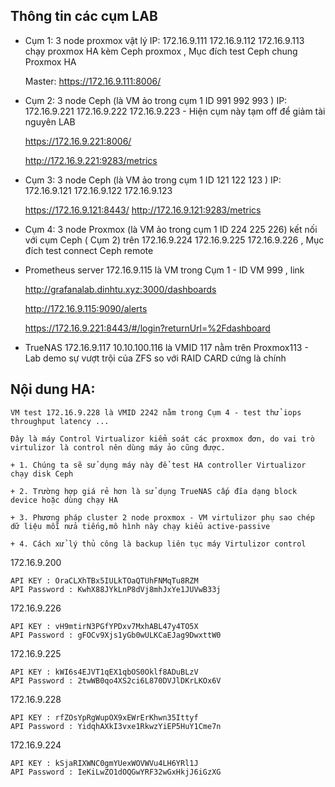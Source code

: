 ## Thông tin các cụm LAB

  + Cụm 1: 3 node proxmox vật lý IP: 172.16.9.111 172.16.9.112 172.16.9.113 chạy proxmox HA kèm Ceph proxmox , Mục đích test Ceph chung Proxmox HA

    Master: https://172.16.9.111:8006/

  + Cụm 2: 3 node Ceph (là VM ảo trong cụm 1 ID 991 992 993 ) IP: 172.16.9.221 172.16.9.222 172.16.9.223 - Hiện cụm này tạm off để giảm tài nguyên LAB

    https://172.16.9.221:8006/

    http://172.16.9.221:9283/metrics

  + Cụm 3: 3 node Ceph (là VM ảo trong cụm 1 ID 121 122 123 ) IP: 172.16.9.121 172.16.9.122 172.16.9.123

    https://172.16.9.121:8443/
    http://172.16.9.121:9283/metrics

  + Cụm 4: 3 node Proxmox (là VM ảo trong cụm 1 ID 224 225 226) kết nối với cụm Ceph ( Cụm 2) trên 172.16.9.224 172.16.9.225 172.16.9.226 , Mục đích test connect Ceph remote

  + Prometheus server 172.16.9.115 là VM trong Cụm 1 - ID VM 999 , link

    http://grafanalab.dinhtu.xyz:3000/dashboards

    http://172.16.9.115:9090/alerts

    https://172.16.9.221:8443/#/login?returnUrl=%2Fdashboard

  + TrueNAS 172.16.9.117 10.10.100.116 là VMID 117 nằm trên Proxmox113 - Lab demo sự vượt trội của ZFS so với RAID CARD cứng là chính

## Nội dung HA:

    VM test 172.16.9.228 là VMID 2242 nằm trong Cụm 4 - test thử iops throughput latency ... 

    Đây là máy Control Virtualizor kiểm soát các proxmox đơn, do vai trò virtulizor là control nên dùng máy ảo cũng được.

    + 1. Chúng ta sẽ sử dụng máy này để test HA controller Virtualizor chạy disk Ceph

    + 2. Trường hợp giá rẻ hơn là sử dụng TrueNAS cấp đĩa dạng block device hoặc dùng chạy HA

    + 3. Phương pháp cluster 2 node proxmox - VM virtulizor phụ sao chép dữ liệu mỗi nửa tiếng,mô hình này chạy kiểu active-passive

    + 4. Cách xử lý thủ công là backup liên tục máy Virtulizor control

172.16.9.200

    API KEY : OraCLXhTBx5IULkTOaQTUhFNMqTu8RZM
    API Password : KwhX88JYkLnP8dVj8mhJxYe1JUVwB33j

172.16.9.226

    API KEY : vH9mtirN3PGfYPDxv7MxhABL47y4TO5X
    API Password : gFOCv9Xjs1yGb0wULKCaEJag9DwxttW0

172.16.9.225

    API KEY : kWI6s4EJVT1qEX1qbOS0Oklf8ADuBLzV
    API Password : 2twWB0qo4XS2ci6L870DVJlDKrLKOx6V

172.16.9.228

    API KEY : rfZOsYpRgWupOX9xEWrErKhwn35Ittyf
    API Password : YidqhAXkI3vxe1RkwzYiEP5HuY1Cme7n

172.16.9.224

    API KEY : kSjaRIXWNC0gmYUexWOVWVu4LH6YRl1J
    API Password : IeKiLwZO1dOQGwYRF32wGxHkjJ6iGzXG

